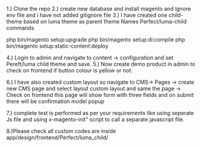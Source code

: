 1.) Clone the repo 
2.)  create new database and install magento and ignore env file and i have not added gitignore file 
3.) I have created one child-theme  based on luma theme as parent theme   Names Perfect/luma-child
commands

php bin/magento setup:upgrade
php bin/magento setup:di:compile
php bin/magento setup:static-content:deploy

4.) Login to admin and navigate to content -> configuration and set Pereft/luma child  theme and save.
5.) Now create demo product in admin to check on frontend if button colour is yellow or not.

6.) I have also created custom layout so navigate to CMS-> Pages 
-> create new CMS page and select layout custom layout and same the page
-> Check on frontend this page will show form with three fields and on submit there will be confirmation model popup 

7.) complete test is performed as per your requirements like using seperate Js file and using x-magento-init” script to call a separate javascript file. 

8.)Please check all custom codes are inside app/design/frontend/Perfect/luma_child/



